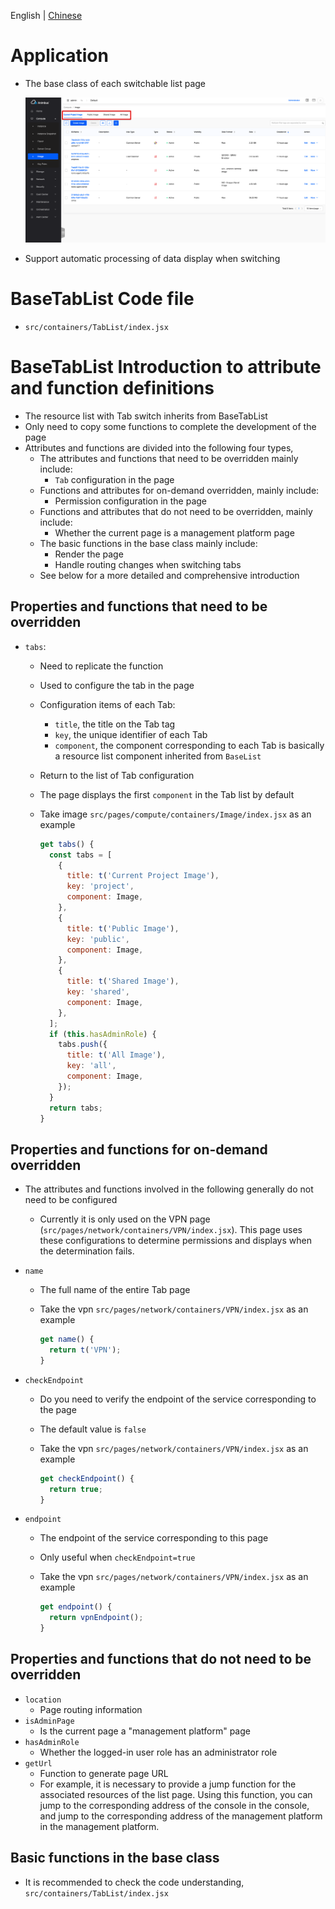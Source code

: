 English | [Chinese](/docs/zh/develop/3-2-BaseTabList-introduction.md)

# Application

- The base class of each switchable list page

  ![Tab list page](/docs/en/develop/images/list/tab-list.png)

- Support automatic processing of data display when switching

# BaseTabList Code file

- `src/containers/TabList/index.jsx`

# BaseTabList Introduction to attribute and function definitions

- The resource list with Tab switch inherits from BaseTabList
- Only need to copy some functions to complete the development of the page
- Attributes and functions are divided into the following four types,
  - The attributes and functions that need to be overridden mainly include:
    - `Tab` configuration in the page
  - Functions and attributes for on-demand overridden, mainly include:
    - Permission configuration in the page
  - Functions and attributes that do not need to be overridden, mainly include:
    - Whether the current page is a management platform page
  - The basic functions in the base class mainly include:
    - Render the page
    - Handle routing changes when switching tabs
  - See below for a more detailed and comprehensive introduction

## Properties and functions that need to be overridden

- `tabs`:
  - Need to replicate the function
  - Used to configure the tab in the page
  - Configuration items of each Tab:
    - `title`, the title on the Tab tag
    - `key`, the unique identifier of each Tab
    - `component`, the component corresponding to each Tab is basically a resource list component inherited from `BaseList`
  - Return to the list of Tab configuration
  - The page displays the first `component` in the Tab list by default
  - Take image `src/pages/compute/containers/Image/index.jsx` as an example

    ```javascript
    get tabs() {
      const tabs = [
        {
          title: t('Current Project Image'),
          key: 'project',
          component: Image,
        },
        {
          title: t('Public Image'),
          key: 'public',
          component: Image,
        },
        {
          title: t('Shared Image'),
          key: 'shared',
          component: Image,
        },
      ];
      if (this.hasAdminRole) {
        tabs.push({
          title: t('All Image'),
          key: 'all',
          component: Image,
        });
      }
      return tabs;
    }
    ```

## Properties and functions for on-demand overridden

- The attributes and functions involved in the following generally do not need to be configured
  - Currently it is only used on the VPN page (`src/pages/network/containers/VPN/index.jsx`). This page uses these configurations to determine permissions and displays when the determination fails.
- `name`
  - The full name of the entire Tab page
  - Take the vpn `src/pages/network/containers/VPN/index.jsx` as an example

    ```javascript
    get name() {
      return t('VPN');
    }
    ```

- `checkEndpoint`
  - Do you need to verify the endpoint of the service corresponding to the page
  - The default value is `false`
  - Take the vpn `src/pages/network/containers/VPN/index.jsx` as an example

    ```javascript
    get checkEndpoint() {
      return true;
    }
    ```

- `endpoint`
  - The endpoint of the service corresponding to this page
  - Only useful when `checkEndpoint=true`
  - Take the vpn `src/pages/network/containers/VPN/index.jsx` as an example

    ```javascript
    get endpoint() {
      return vpnEndpoint();
    }
    ```

## Properties and functions that do not need to be overridden
- `location`
  - Page routing information
- `isAdminPage`
  - Is the current page a "management platform" page
- `hasAdminRole`
  - Whether the logged-in user role has an administrator role
- `getUrl`
  - Function to generate page URL
  - For example, it is necessary to provide a jump function for the associated resources of the list page. Using this function, you can jump to the corresponding address of the console in the console, and jump to the corresponding address of the management platform in the management platform.

## Basic functions in the base class

- It is recommended to check the code understanding, `src/containers/TabList/index.jsx`
